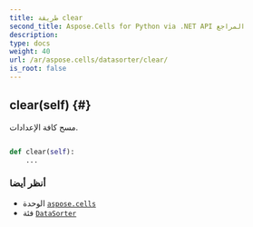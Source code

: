 ```yaml
---
title: طريقة clear
second_title: Aspose.Cells for Python via .NET API المراجع
description:
type: docs
weight: 40
url: /ar/aspose.cells/datasorter/clear/
is_root: false
---
```

##  clear(self) {#}
مسح كافة الإعدادات.



```python

def clear(self):
    ...
```





###  أنظر أيضا
* الوحدة [`aspose.cells`](../../)
* فئة [`DataSorter`](/cells/python-net/ar/aspose.cells/datasorter)
